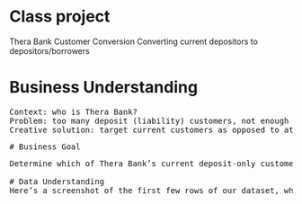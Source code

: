 # Class project

Thera Bank Customer Conversion
Converting current depositors to depositors/borrowers
# Business Understanding
<pre>Context: who is Thera Bank? 
Problem: too many deposit (liability) customers, not enough loaners (asset) customers
Creative solution: target current customers as opposed to attracting new ones
<pre/>
# Business Goal 
<pre>
Determine which of Thera Bank’s current deposit-only customers have a high likelihood of taking out a loan, and target them for marketing loan products. 

# Data Understanding
Here’s a screenshot of the first few rows of our dataset, which we got it from Kaggle. The dataset has 5000 instances and 14 columns. Each instance represents a current depositor in Thera Bank. And there are no missing values in this dataset. The blue box includes our 12 attributes, the red box includes our target variable which is whether customers accept personal loan offered in the last marketing campaign, with 0 meaning no, and 1 meaning yes. Since we have a specific target which is to identify who will become our borrowers, this is a classification problem.



